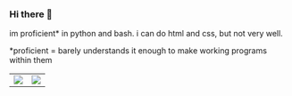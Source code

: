 ### Hi there 👋
im proficient* in python and bash. i can do html and css, but not very well.

*proficient = barely understands it enough to make working programs within them

<table>
  <tr>
    <td>
      <img src="https://spotify-github-profile.vercel.app/api/view?uid=876pfkrgadz8xcokeukh9dn5t&cover_image=true&theme=default&show_offline=false&background_color=121212&interchange=true&bar_color=53b14f&bar_color_cover=false"</>
    </td>
    <td>
      <img src="https://github-readme-stats.vercel.app/api?username=verbes4"</>
    </td>
  </tr>
</table>

<!--
**verbes4/verbes4** is a ✨ _special_ ✨ repository because its `README.md` (this file) appears on your GitHub profile.

Here are some ideas to get you started:

- 🔭 I’m currently working on ...
- 🌱 I’m currently learning ...
- 👯 I’m looking to collaborate on ...
- 🤔 I’m looking for help with ...
- 💬 Ask me about ...
- 📫 How to reach me: ...
- 😄 Pronouns: ...
- ⚡ Fun fact: ...
-->
